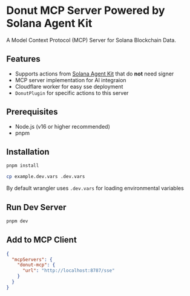 
# Donut MCP Server Powered by Solana Agent Kit

</div>

A Model Context Protocol (MCP) Server for Solana Blockchain Data.


## Features

- Supports actions from [Solana Agent Kit](https://github.com/sendaifun/solana-agent-kit) that do __not__ need signer
- MCP server implementation for AI integraion
- Cloudflare worker for easy sse deployment
- `DonutPlugin` for specific actions to this server

## Prerequisites

- Node.js (v16 or higher recommended)
- pnpm


## Installation


```bash
pnpm install
```

```bash
cp example.dev.vars .dev.vars
```

By default wrangler uses `.dev.vars` for loading environmental variables

## Run Dev Server

```bash
pnpm dev
```

## Add to MCP Client


```json
{
  "mcpServers": {
    "donut-mcp": {
      "url": "http://localhost:8787/sse"
    }
  }
}
```
